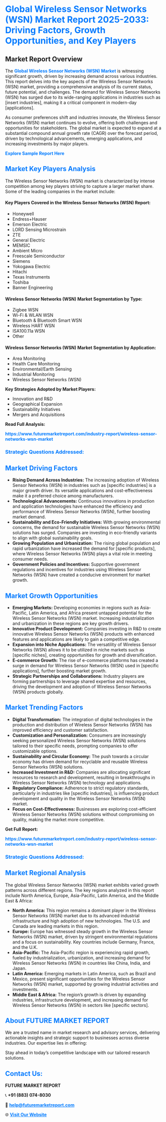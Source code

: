 <h1 style="color: #007BFF;">Global Wireless Sensor Networks (WSN) Market Report 2025-2033: Driving Factors, Growth Opportunities, and Key Players</h1>

<section id="overview">
<h2>Market Report Overview</h2>
<p>The <a href="https://www.futuremarketreport.com/industry-report/wireless-sensor-networks-wsn-market" style="color: #007BFF; text-decoration: none;"><strong>Global Wireless Sensor Networks (WSN) Market</strong></a> is witnessing significant growth, driven by increasing demand across various industries. This report delves into the key aspects of the Wireless Sensor Networks (WSN) market, providing a comprehensive analysis of its current status, future potential, and challenges. The demand for Wireless Sensor Networks (WSN) has surged due to its wide-ranging applications in industries such as [insert industries], making it a critical component in modern-day [applications].</p>
<p>As consumer preferences shift and industries innovate, the Wireless Sensor Networks (WSN) market continues to evolve, offering both challenges and opportunities for stakeholders. The global market is expected to expand at a substantial compound annual growth rate (CAGR) over the forecast period, driven by technological advancements, emerging applications, and increasing investments by major players.</p>
</section>

<section id="overview">
<p><a href="https://www.futuremarketreport.com/request-sample/reportId=112654" style="color: #007BFF; text-decoration: none;"><strong>Explore Sample Report Here</strong></a></p>
</section>

<section id="key-players">
<h2 style="color: #007BFF;">Market Key Players Analysis</h2>
<p>The Wireless Sensor Networks (WSN) market is characterized by intense competition among key players striving to capture a larger market share. Some of the leading companies in the market include:</p>
<h4>Key Players Covered in the Wireless Sensor Networks (WSN) Report:</h4>
<ul><li>Honeywell</li><li>Endress+Hauser</li><li>Emerson Electric</li><li>LORD Sensing Microstrain</li><li>ZTE</li><li>General Electric</li><li>MEMSIC</li><li>Ambient Micro</li><li>Freescale Semiconductor</li><li>Siemens</li><li>Yokogawa Electric</li><li>Hitachi</li><li>Texas Instruments</li><li>Toshiba</li><li>Banner Engineering</li></ul>
<h4>Wireless Sensor Networks (WSN) Market Segmentation by Type:</h4>
<ul><li>Zigbee WSN</li><li>Wi-Fi &amp; WLAN WSN</li><li>Bluetooth &amp; Bluetooth Smart WSN</li><li>Wireless HART WSN</li><li>ISA100.11a WSN</li><li>Other</li></ul>

<h4>Wireless Sensor Networks (WSN) Market Segmentation by Application:</h4>
<ul><li>Area Monitoring</li><li>Health Care Monitoring</li><li>Environmental/Earth Sensing</li><li>Industrial Monitoring</li><li>Wireless Sensor Networks (WSN)</li></ul>
<p><strong>Key Strategies Adopted by Market Players:</strong></p>
<ul>
<li>Innovation and R&D</li>
<li>Geographical Expansion</li>
<li>Sustainability Initiatives</li>
<li>Mergers and Acquisitions</li>
</ul>
</section>

<section>
<p><strong>Read Full Analysis: </strong></p><a href="https://www.futuremarketreport.com/industry-report/wireless-sensor-networks-wsn-market" style="color: #007BFF; text-decoration: none;"><strong>https://www.futuremarketreport.com/industry-report/wireless-sensor-networks-wsn-market</strong></a>
<h3 style="color: #007BFF;">Strategic Questions Addressed:</h3>
</section>

<section id="driving-factors">
<h2 style="color: #007BFF;">Market Driving Factors</h2>
<ul>
<li><strong>Rising Demand Across Industries:</strong> The increasing adoption of Wireless Sensor Networks (WSN) in industries such as [specific industries] is a major growth driver. Its versatile applications and cost-effectiveness make it a preferred choice among manufacturers.</li>
<li><strong>Technological Advancements:</strong> Continuous innovations in production and application technologies have enhanced the efficiency and performance of Wireless Sensor Networks (WSN), further boosting market demand.</li>
<li><strong>Sustainability and Eco-Friendly Initiatives:</strong> With growing environmental concerns, the demand for sustainable Wireless Sensor Networks (WSN) solutions has surged. Companies are investing in eco-friendly variants to align with global sustainability goals.</li>
<li><strong>Growing Population and Urbanization:</strong> The rising global population and rapid urbanization have increased the demand for [specific products], where Wireless Sensor Networks (WSN) plays a vital role in meeting consumer needs.</li>
<li><strong>Government Policies and Incentives:</strong> Supportive government regulations and incentives for industries using Wireless Sensor Networks (WSN) have created a conducive environment for market growth.</li>
</ul>
</section>

<section id="growth-opportunities">
<h2 style="color: #007BFF;">Market Growth Opportunities</h2>
<ul>
<li><strong>Emerging Markets:</strong> Developing economies in regions such as Asia-Pacific, Latin America, and Africa present untapped potential for the Wireless Sensor Networks (WSN) market. Increasing industrialization and urbanization in these regions are key growth drivers.</li>
<li><strong>Innovative Product Development:</strong> Companies investing in R&D to create innovative Wireless Sensor Networks (WSN) products with enhanced features and applications are likely to gain a competitive edge.</li>
<li><strong>Expansion into Niche Applications:</strong> The versatility of Wireless Sensor Networks (WSN) allows it to be utilized in niche markets such as [specific niches], creating opportunities for growth and diversification.</li>
<li><strong>E-commerce Growth:</strong> The rise of e-commerce platforms has created a surge in demand for Wireless Sensor Networks (WSN) used in [specific applications], further boosting market growth.</li>
<li><strong>Strategic Partnerships and Collaborations:</strong> Industry players are forming partnerships to leverage shared expertise and resources, driving the development and adoption of Wireless Sensor Networks (WSN) products globally.</li>
</ul>
</section>

<section id="trending-factors">
<h2 style="color: #007BFF;">Market Trending Factors</h2>
<ul>
<li><strong>Digital Transformation:</strong> The integration of digital technologies in the production and distribution of Wireless Sensor Networks (WSN) has improved efficiency and customer satisfaction.</li>
<li><strong>Customization and Personalization:</strong> Consumers are increasingly seeking personalized Wireless Sensor Networks (WSN) solutions tailored to their specific needs, prompting companies to offer customizable options.</li>
<li><strong>Sustainability and Circular Economy:</strong> The push towards a circular economy has driven demand for recyclable and reusable Wireless Sensor Networks (WSN) solutions.</li>
<li><strong>Increased Investment in R&D:</strong> Companies are allocating significant resources to research and development, resulting in breakthroughs in Wireless Sensor Networks (WSN) technology and applications.</li>
<li><strong>Regulatory Compliance:</strong> Adherence to strict regulatory standards, particularly in industries like [specific industries], is influencing product development and quality in the Wireless Sensor Networks (WSN) market.</li>
<li><strong>Focus on Cost-Effectiveness:</strong> Businesses are exploring cost-efficient Wireless Sensor Networks (WSN) solutions without compromising on quality, making the market more competitive.</li>
</ul>
</section>

<section>
<p><strong>Get Full Report: </strong></p><a href="https://www.futuremarketreport.com/industry-report/wireless-sensor-networks-wsn-market" style="color: #007BFF; text-decoration: none;"><strong>https://www.futuremarketreport.com/industry-report/wireless-sensor-networks-wsn-market</strong></a>
<h3 style="color: #007BFF;">Strategic Questions Addressed:</h3>
</section>


<section id="regional-analysis">
<h2 style="color: #007BFF;">Market Regional Analysis</h2>
<p>The global Wireless Sensor Networks (WSN) market exhibits varied growth patterns across different regions. The key regions analyzed in this report include North America, Europe, Asia-Pacific, Latin America, and the Middle East & Africa:</p>
<ul>
<li><strong>North America:</strong> This region remains a dominant player in the Wireless Sensor Networks (WSN) market due to its advanced industrial infrastructure and high adoption of new technologies. The U.S. and Canada are leading markets in this region.</li>
<li><strong>Europe:</strong> Europe has witnessed steady growth in the Wireless Sensor Networks (WSN) market, driven by stringent environmental regulations and a focus on sustainability. Key countries include Germany, France, and the U.K.</li>
<li><strong>Asia-Pacific:</strong> The Asia-Pacific region is experiencing rapid growth, fueled by industrialization, urbanization, and increasing demand for Wireless Sensor Networks (WSN) in countries like China, India, and Japan.</li>
<li><strong>Latin America:</strong> Emerging markets in Latin America, such as Brazil and Mexico, present significant opportunities for the Wireless Sensor Networks (WSN) market, supported by growing industrial activities and investments.</li>
<li><strong>Middle East & Africa:</strong> The region’s growth is driven by expanding industries, infrastructure development, and increasing demand for Wireless Sensor Networks (WSN) in sectors like [specific sectors].</li>
</ul>
</section>

<footer>
<h2 style="color: #007BFF;">About FUTURE MARKET REPORT</h2>
<p>We are a trusted name in market research and advisory services, delivering actionable insights and strategic support to businesses across diverse industries. Our expertise lies in offering:</p>

<p>Stay ahead in today’s competitive landscape with our tailored research solutions.</p>

<h2 style="color: #007BFF;">Contact Us:</h2>
<p><strong>FUTURE MARKET REPORT</strong></p>
<p>📞 <strong>+91 (883) 074-8030</strong></p>
<p>📧 <strong><a href="mailto:help@futuremarketreport.com" style="color: #007BFF;">help@futuremarketreport.com</a></strong></p>
<p>🌐 <strong><a href="https://www.futuremarketreport.com/" style="color: #007BFF;">Visit Our Website</a></strong></p>
</footer>